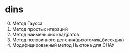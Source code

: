 # dins
0. Метод Гаусса
1. Метод простых итераций
2. Метод наименьших квадратов
3. Метод половинного деления(дихотомия_бисекция)
4. Модифицированный метод Ньютона для СНАУ
